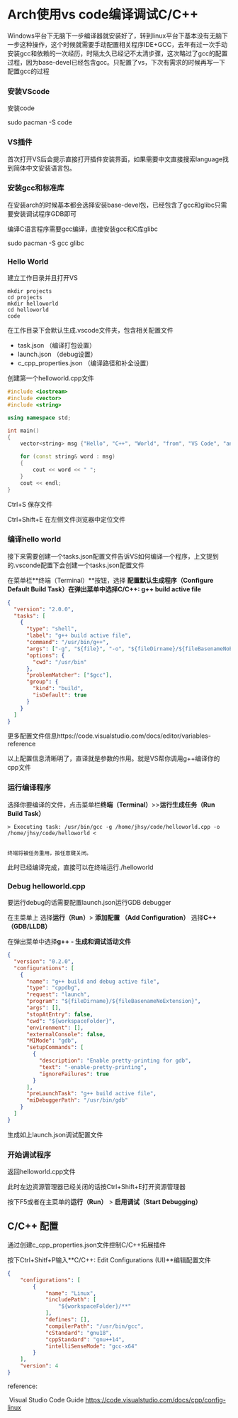 # Arch使用vs code编译调试C/C++

Windows平台下无脑下一步编译器就安装好了，转到linux平台下基本没有无脑下一步这种操作，这个时候就需要手动配置相关程序IDE+GCC，去年有过一次手动安装gcc和依赖的一次经历，时隔太久已经记不太清步骤，这次略过了gcc的配置过程，因为base-devel已经包含gcc。只配置了vs，下次有需求的时候再写一下配置gcc的过程

### 安装VScode

安装code

sudo pacman -S code

### VS插件

首次打开VS后会提示直接打开插件安装界面，如果需要中文直接搜索language找到简体中文安装语言包。

### 安装gcc和标准库

在安装arch的时候基本都会选择安装base-devel包，已经包含了gcc和glibc只需要安装调试程序GDB即可

编译C语言程序需要gcc编译，直接安装gcc和C库glibc

sudo pacman -S gcc glibc

### Hello World

建立工作目录并且打开VS

```
mkdir projects
cd projects
mkdir helloworld
cd helloworld
code
```

在工作目录下会默认生成.vscode文件夹，包含相关配置文件

* task.json （编译打包设置）
* launch.json （debug设置）
* c_cpp_properties.json （编译路径和补全设置）

创建第一个helloworld.cpp文件

```C++
#include <iostream>
#include <vector>
#include <string>

using namespace std;

int main()
{
    vector<string> msg {"Hello", "C++", "World", "from", "VS Code", "and the C++ extension!"};

    for (const string& word : msg)
    {
        cout << word << " ";
    }
    cout << endl;
}
```

Ctrl+S 保存文件

Ctrl+Shift+E 在左侧文件浏览器中定位文件

### 编译hello world

接下来需要创建一个tasks.json配置文件告诉VS如何编译一个程序，上文提到的.vsconde配置下会创建一个tasks.json配置文件

在菜单栏**终端（Terminal）**按钮，选择 **配置默认生成程序（Configure Default Build Task）**在弹出菜单中选择**C/C++: g++ build active file**

```json
{
  "version": "2.0.0",
  "tasks": [
    {
      "type": "shell",
      "label": "g++ build active file",
      "command": "/usr/bin/g++",
      "args": ["-g", "${file}", "-o", "${fileDirname}/${fileBasenameNoExtension}"],
      "options": {
        "cwd": "/usr/bin"
      },
      "problemMatcher": ["$gcc"],
      "group": {
        "kind": "build",
        "isDefault": true
      }
    }
  ]
}
```

更多配置文件信息https://code.visualstudio.com/docs/editor/variables-reference

以上配置信息清晰明了，直译就是参数的作用。就是VS帮你调用g++编译你的cpp文件

### 运行编译程序

选择你要编译的文件，点击菜单栏**终端（Terminal）**>>**运行生成任务（Run Build Task）**

```
> Executing task: /usr/bin/gcc -g /home/jhsy/code/helloworld.cpp -o /home/jhsy/code/helloworld <


终端将被任务重用，按任意键关闭。
```

此时已经编译完成，直接可以在终端运行./helloworld

### Debug helloworld.cpp

要运行debug的话需要配置launch.json运行GDB debugger

在主菜单上 选择**运行（Run）**> **添加配置 （Add Configuration）** 选择**C++（GDB/LLDB）**

在弹出菜单中选择**g++ - 生成和调试活动文件**

```json
{
  "version": "0.2.0",
  "configurations": [
    {
      "name": "g++ build and debug active file",
      "type": "cppdbg",
      "request": "launch",
      "program": "${fileDirname}/${fileBasenameNoExtension}",
      "args": [],
      "stopAtEntry": false,
      "cwd": "${workspaceFolder}",
      "environment": [],
      "externalConsole": false,
      "MIMode": "gdb",
      "setupCommands": [
        {
          "description": "Enable pretty-printing for gdb",
          "text": "-enable-pretty-printing",
          "ignoreFailures": true
        }
      ],
      "preLaunchTask": "g++ build active file",
      "miDebuggerPath": "/usr/bin/gdb"
    }
  ]
}
```

生成如上launch.json调试配置文件

### 开始调试程序

返回helloworld.cpp文件

此时左边资源管理器已经关闭的话按Ctrl+Shift+E打开资源管理器

按下F5或者在主菜单的**运行（Run）** > **启用调试（Start Debugging）**

## C/C++ 配置

通过创建c_cpp_properties.json文件控制C/C++拓展插件

按下Ctrl+Shitf+P输入**C/C++: Edit Configurations (UI)**编辑配置文件

```json
{
    "configurations": [
        {
            "name": "Linux",
            "includePath": [
                "${workspaceFolder}/**"
            ],
            "defines": [],
            "compilerPath": "/usr/bin/gcc",
            "cStandard": "gnu18",
            "cppStandard": "gnu++14",
            "intelliSenseMode": "gcc-x64"
        }
    ],
    "version": 4
}
```

reference:

​	Visual Studio Code Guide https://code.visualstudio.com/docs/cpp/config-linux